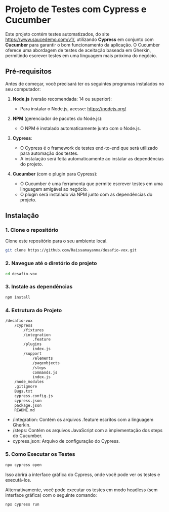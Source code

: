 # Projeto de Testes com Cypress e Cucumber

Este projeto contém testes automatizados, do site https://www.saucedemo.com/v1/, utilizando **Cypress** em conjunto com **Cucumber** para garantir o bom funcionamento da aplicação. O Cucumber oferece uma abordagem de testes de aceitação baseada em Gherkin, permitindo escrever testes em uma linguagem mais próxima do negócio.

## Pré-requisitos

Antes de começar, você precisará ter os seguintes programas instalados no seu computador:

1. **Node.js** (versão recomendada: 14 ou superior):
   - Para instalar o Node.js, acesse: https://nodejs.org/

2. **NPM** (gerenciador de pacotes do Node.js):
   - O NPM é instalado automaticamente junto com o Node.js.

3. **Cypress**:
   - O Cypress é o framework de testes end-to-end que será utilizado para automação dos testes.
   - A instalação será feita automaticamente ao instalar as dependências do projeto.

4. **Cucumber** (com o plugin para Cypress):
   - O Cucumber é uma ferramenta que permite escrever testes em uma linguagem amigável ao negócio.
   - O plugin será instalado via NPM junto com as dependências do projeto.

## Instalação

### 1. Clone o repositório

Clone este repositório para o seu ambiente local.

```bash
git clone https://github.com/Raissamayanna/desafio-vox.git
```

###  2. Navegue até o diretório do projeto
```bash
cd desafio-vox
```
### 3. Instale as dependências
```bash
npm install
```
### 4. Estrutura do Projeto
```bash
/desafio-vox
    /cypress
        /fixtures
        /integration
            .feature
        /plugins
            index.js
        /support
            /elements
            /pageobjects
            /steps
            commands.js
            index.js
    /node_modules
    .gitignore
    Bugs.txt
    cypress.config.js
    cypress.json
    package.json
    README.md
```
* /integration: Contém os arquivos .feature escritos com a linguagem Gherkin.
* /steps: Contém os arquivos JavaScript com a implementação dos steps do Cucumber.
* cypress.json: Arquivo de configuração do Cypress.

### 5. Como Executar os Testes
```bash
npx cypress open
```
Isso abrirá a interface gráfica do Cypress, onde você pode ver os testes e executá-los.

Alternativamente, você pode executar os testes em modo headless (sem interface gráfica) com o seguinte comando:

```bash
npx cypress run
```

